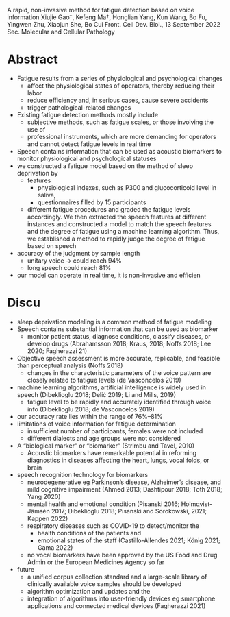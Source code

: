 A rapid, non-invasive method for fatigue detection based on voice information
Xiujie Gao†, Kefeng Ma†, Honglian Yang, Kun Wang, Bo Fu, Yingwen Zhu,
  Xiaojun She, Bo Cui
Front. Cell Dev. Biol., 13 September 2022 Sec. Molecular and Cellular Pathology

# Abstract

* Fatigue results from a series of physiological and psychological changes
  * affect the physiological states of operators, thereby reducing their labor
  * reduce efficiency and, in serious cases, cause severe accidents
  * trigger pathological-related changes
* Existing fatigue detection methods mostly include
  * subjective methods, such as fatigue scales, or those involving the use of
  * professional instruments, which are more demanding for operators and
    cannot detect fatigue levels in real time
* Speech contains information that can be used as acoustic biomarkers
  to monitor physiological and psychological statuses
* we constructed a fatigue model based on the method of sleep deprivation by
  * features
    * physiological indexes, such as P300 and glucocorticoid level in saliva,
    * questionnaires filled by 15 participants
  * different fatigue procedures and graded the fatigue levels accordingly.  We
    then extracted the speech features at different instances and constructed a
    model to match the speech features and the degree of fatigue using a
    machine learning algorithm. Thus, we established a method to rapidly judge
    the degree of fatigue based on speech
* accuracy of the judgment by sample length
  * unitary voice -> could reach 94%
  * long speech could reach 81%
* our model can operate in real time, it is non-invasive and efficien

# Discu

* sleep deprivation modeling is a common method of fatigue modeling
* Speech contains substantial information that can be used as biomarker
  * monitor patient status, diagnose conditions, classify diseases, or develop
    drugs (Abrahamsson 2018; Kraus, 2018; Noffs 2018; Lee 2020; Fagherazzi 21)
* Objective speech assessment is more accurate, replicable, and feasible than
  perceptual analysis (Noffs 2018)
  * changes in the characteristic parameters of the voice pattern are
    closely related to fatigue levels (de Vasconcelos 2019)
* machine learning algorithms, artificial intelligence is widely used in speech
  (Dibeklioglu 2018; Delić 2019; Li and Mills, 2019)
  * fatigue level to be rapidly and accurately identified through voice info
    (Dibeklioglu 2018; de Vasconcelos 2019)
* our accuracy rate lies within the range of 76%–81%
* limitations of voice information for fatigue determination
  * insufficient number of participants, females were not included
  * different dialects and age groups were not considered
* A “biological marker” or “biomarker” (Strimbu and Tavel, 2010)
  * Acoustic biomarkers have remarkable potential in reforming diagnostics in
    diseases affecting the heart, lungs, vocal folds, or brain
* speech recognition technology for biomarkers
  * neurodegenerative eg Parkinson’s disease, Alzheimer’s disease, and mild
    cognitive impairment (Ahmed 2013; Dashtipour 2018; Toth 2018; Yang 2020)
  * mental health and emotional condition (Pisanski 2016; Holmqvist-Jämsén
    2017; Dibeklioglu 2018; Pisanski and Sorokowski, 2021; Kappen 2022)
  * respiratory diseases such as COVID-19 to detect/monitor the
    * health conditions of the patients and
    * emotional states of the staff
      (Castillo-Allendes 2021; König 2021; Gama 2022)
  * no vocal biomarkers have been approved by
    the US Food and Drug Admin or the European Medicines Agency so far
* future
  * a unified corpus collection standard and a large-scale library of
    clinically available voice samples should be developed
  * algorithm optimization and updates and the
  * integration of algorithms into user-friendly devices
    eg smartphone applications and connected medical devices (Fagherazzi 2021)
